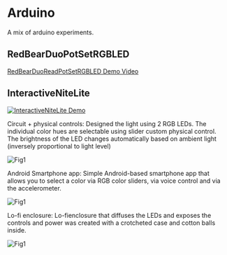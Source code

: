 # Arduino
A mix of arduino experiments.

## RedBearDuoPotSetRGBLED
[RedBearDuoReadPotSetRGBLED Demo Video](https://www.youtube.com/watch?v=HilTAdFhRAQ)

## InteractiveNiteLite

[![InteractiveNiteLite Demo](YouTubeScreenshot.png)](https://youtu.be/JW9drwyI5fw "InteractiveNiteLite Demo")

Circuit + physical controls: Designed the light using 2 RGB LEDs. The individual color hues are selectable using slider custom physical control. The brightness of the LED changes automatically based on ambient light (inversely proportional to light level)

![Fig1](https://github.com/isibord/StepTrackerAndroid/blob/master/blob/Fig1.PNG)

Android Smartphone app: Simple Android-based smartphone app that allows you to select a color via RGB color sliders, via voice control and via the accelerometer. 

![Fig1](https://github.com/isibord/StepTrackerAndroid/blob/master/blob/Fig1.PNG)

Lo-fi enclosure: Lo-fienclosure that diffuses the LEDs and exposes the controls and power was created with a crotcheted case and cotton balls inside. 

![Fig1](https://github.com/isibord/StepTrackerAndroid/blob/master/blob/Fig1.PNG)
